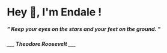 <h1 title="head"> Hey 👋, I'm Endale !</h1>

**<h5><i>" Keep your eyes on the stars and your feet on the ground. "</i></h5>**

*<b>___ Theodore Roosevelt ___</b>*
